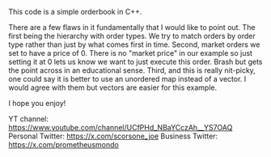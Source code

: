 This code is a simple orderbook in C++.

There are a few flaws in it fundamentally that I would like to point out. The first being the hierarchy with order types. We try to match orders by order type rather than just by what comes first in time.
Second, market orders we set to have a price of 0. There is no "market price" in our example so just setting it at 0 lets us know we want to just execute this order. Brash but gets the point across in an educational sense.
Third, and this is really nit-picky, one could say it is better to use an unordered map instead of a vector. I would agree with them but vectors are easier for this example.

I hope you enjoy!


YT channel: https://www.youtube.com/channel/UCfPHd_NBaYCczAh__YS7OAQ 
Personal Twitter: https://x.com/scorsone_joe
Business Twitter: https://x.com/prometheusmondo
